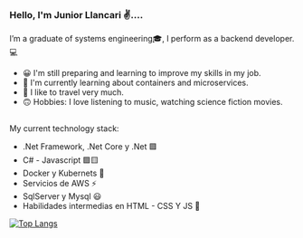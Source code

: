 ### Hello, I'm Junior Llancari ✌....

I’m a graduate of systems engineering🎓, I perform as a backend developer.💻

- 😀  I'm still preparing and learning to improve my skills in my job.
- 🌱  I'm currently learning about containers and microservices.
- 🚗  I like to travel very much.
- 🙃  Hobbies: I love listening to music, watching science fiction movies. 

##

My current technology stack:
- .Net Framework, .Net Core y .Net 🟪
- C# - Javascript 🟪🟨
- Docker y Kubernets 🐳
- Servicios de AWS ⚡
- SqlServer y Mysql 😃  
- Habilidades intermedias en HTML - CSS Y JS 🎨



[![Top Langs](https://github-readme-stats.vercel.app/api/top-langs/?username=juniorllancari&layout=compact)](https://github.com/anuraghazra/github-readme-stats)
